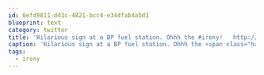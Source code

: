 ```yaml
---
id: 6efd9811-d41c-4821-bcc4-e34dfab4a5d1
blueprint: text
category: twitter
title: 'Hilarious sign at a BP fuel station. Ohhh the #irony!   http://tinyurl.com/32yp87m'
caption: 'Hilarious sign at a BP fuel station. Ohhh the <span class="hashtag hashtag_local">#<a href="http://tweettemp.darylchymko.ca/?tag=irony">irony</a>!   http://tinyurl.com/32yp87m'
tags:
  - irony
---
```

